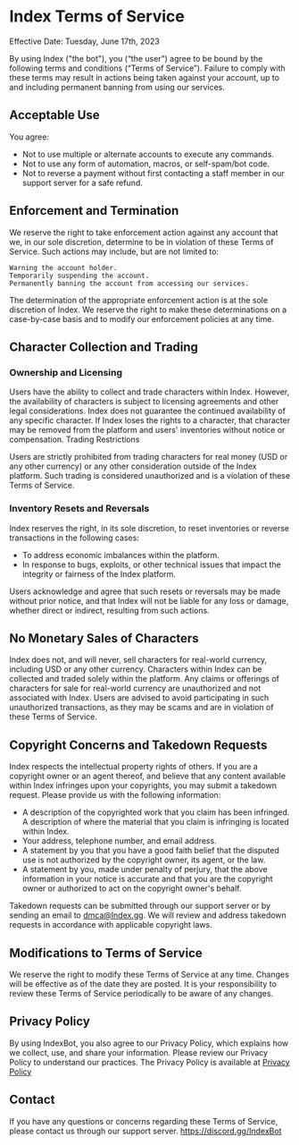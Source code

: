 # Index Terms of Service

Effective Date: Tuesday, June 17th, 2023

By using Index ("the bot"), you (“the user”) agree to be bound by the following terms and conditions (“Terms of Service”). Failure to comply with these terms may result in actions being taken against your account, up to and including permanent banning from using our services.

## Acceptable Use
You agree:

- Not to use multiple or alternate accounts to execute any commands.
- Not to use any form of automation, macros, or self-spam/bot code.
- Not to reverse a payment without first contacting a staff member in our support server for a safe refund.

## Enforcement and Termination

We reserve the right to take enforcement action against any account that we, in our sole discretion, determine to be in violation of these Terms of Service. Such actions may include, but are not limited to:

    Warning the account holder.
    Temporarily suspending the account.
    Permanently banning the account from accessing our services.

The determination of the appropriate enforcement action is at the sole discretion of Index. We reserve the right to make these determinations on a case-by-case basis and to modify our enforcement policies at any time.

## Character Collection and Trading

### Ownership and Licensing

Users have the ability to collect and trade characters within Index. However, the availability of characters is subject to licensing agreements and other legal considerations. Index does not guarantee the continued availability of any specific character. If Index loses the rights to a character, that character may be removed from the platform and users' inventories without notice or compensation.
Trading Restrictions

Users are strictly prohibited from trading characters for real money (USD or any other currency) or any other consideration outside of the Index platform. Such trading is considered unauthorized and is a violation of these Terms of Service.

### Inventory Resets and Reversals

Index reserves the right, in its sole discretion, to reset inventories or reverse transactions in the following cases:

- To address economic imbalances within the platform.
- In response to bugs, exploits, or other technical issues that impact the integrity or fairness of the Index platform.

Users acknowledge and agree that such resets or reversals may be made without prior notice, and that Index will not be liable for any loss or damage, whether direct or indirect, resulting from such actions.

## No Monetary Sales of Characters

Index does not, and will never, sell characters for real-world currency, including USD or any other currency. Characters within Index can be collected and traded solely within the platform. Any claims or offerings of characters for sale for real-world currency are unauthorized and not associated with Index. Users are advised to avoid participating in such unauthorized transactions, as they may be scams and are in violation of these Terms of Service.

## Copyright Concerns and Takedown Requests

Index respects the intellectual property rights of others. If you are a copyright owner or an agent thereof, and believe that any content available within Index infringes upon your copyrights, you may submit a takedown request. Please provide us with the following information:
- A description of the copyrighted work that you claim has been infringed.    A description of where the material that you claim is infringing is located within Index.
- Your address, telephone number, and email address.
- A statement by you that you have a good faith belief that the disputed use is not authorized by the copyright owner, its agent, or the law.
- A statement by you, made under penalty of perjury, that the above information in your notice is accurate and that you are the copyright owner or authorized to act on the copyright owner's behalf.

Takedown requests can be submitted through our support server or by sending an email to dmca@Index.gg. We will review and address takedown requests in accordance with applicable copyright laws.

## Modifications to Terms of Service

We reserve the right to modify these Terms of Service at any time. Changes will be effective as of the date they are posted. It is your responsibility to review these Terms of Service periodically to be aware of any changes.

## Privacy Policy

By using IndexBot, you also agree to our Privacy Policy, which explains how we collect, use, and share your information. Please review our Privacy Policy to understand our practices. The Privacy Policy is available at [Privacy Policy](https://github.com/Indexium/Info/blob/a185c9baaa1636f8f38a0cb99fe808303397a121/Privacy-Policy.md)

## Contact

If you have any questions or concerns regarding these Terms of Service, please contact us through our support server.
https://discord.gg/IndexBot
